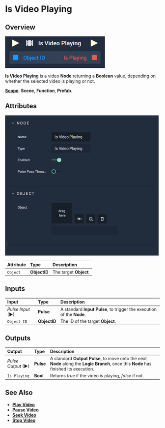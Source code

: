 # Is Video Playing

## Overview

![The Is Video Playing Node.](../../../.gitbook/assets/isvideoplayingupdatedimage.png)

**Is Video Playing** is a video **Node** returning a **Boolean** value, depending on whether the selected video is playing or not.

[**Scope**](../../overview.md#scopes): **Scene**, **Function**, **Prefab**.

## Attributes

![The Is Video Playing Node Attributes.](../../../.gitbook/assets/node-is-video-playing-attr.png)

| Attribute | Type | Description |
| :--- | :--- | :--- |
| `Object` | **ObjectID** | The target **Object**. |

## Inputs

| Input | Type | Description |
| :--- | :--- | :--- |
| _Pulse Input_ \(►\) | **Pulse** | A standard **Input Pulse**, to trigger the execution of the **Node**. |
| `Object ID` | **ObjectID** | The ID of the target **Object**. |

## Outputs

| Output | Type | Description |
| :--- | :--- | :--- |
| _Pulse Output_ \(►\) | **Pulse** | A standard **Output Pulse**, to move onto the next **Node** along the **Logic Branch**, once this **Node** has finished its execution. |
| `Is Playing` | **Bool** | Returns *true* if the video is playing, *false* if not. <!-- Returns **None** if there is no file or **Scene Object**. --> |

## See Also

* [**Play Video**](playvideo.md)
* [**Pause Video**](pausevideo.md)
* [**Seek Video**](seekvideo.md)
* [**Stop Video**](stopvideo.md)

